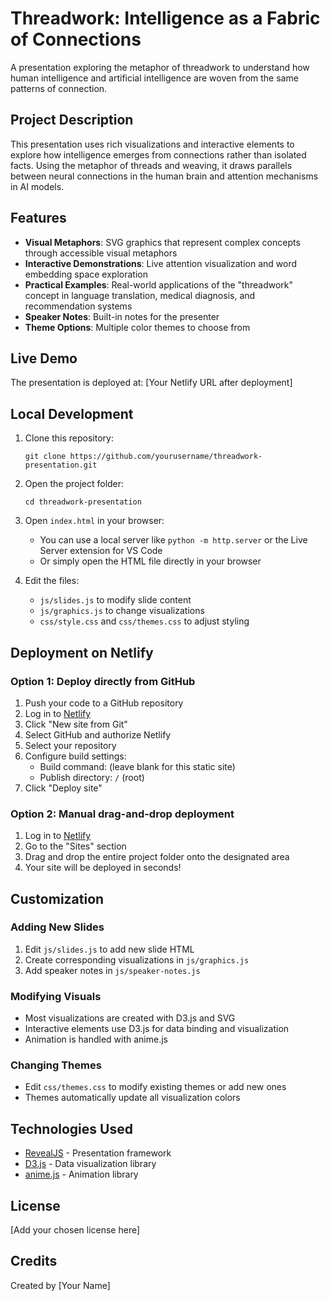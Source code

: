 # Threadwork: Intelligence as a Fabric of Connections

A presentation exploring the metaphor of threadwork to understand how human intelligence and artificial intelligence are woven from the same patterns of connection.

## Project Description

This presentation uses rich visualizations and interactive elements to explore how intelligence emerges from connections rather than isolated facts. Using the metaphor of threads and weaving, it draws parallels between neural connections in the human brain and attention mechanisms in AI models.

## Features

- **Visual Metaphors**: SVG graphics that represent complex concepts through accessible visual metaphors
- **Interactive Demonstrations**: Live attention visualization and word embedding space exploration
- **Practical Examples**: Real-world applications of the "threadwork" concept in language translation, medical diagnosis, and recommendation systems
- **Speaker Notes**: Built-in notes for the presenter
- **Theme Options**: Multiple color themes to choose from

## Live Demo

The presentation is deployed at: [Your Netlify URL after deployment]

## Local Development

1. Clone this repository:
   ```
   git clone https://github.com/yourusername/threadwork-presentation.git
   ```

2. Open the project folder:
   ```
   cd threadwork-presentation
   ```

3. Open `index.html` in your browser:
   - You can use a local server like `python -m http.server` or the Live Server extension for VS Code
   - Or simply open the HTML file directly in your browser

4. Edit the files:
   - `js/slides.js` to modify slide content
   - `js/graphics.js` to change visualizations
   - `css/style.css` and `css/themes.css` to adjust styling

## Deployment on Netlify

### Option 1: Deploy directly from GitHub

1. Push your code to a GitHub repository
2. Log in to [Netlify](https://app.netlify.com/)
3. Click "New site from Git"
4. Select GitHub and authorize Netlify
5. Select your repository
6. Configure build settings:
   - Build command: (leave blank for this static site)
   - Publish directory: `/` (root)
7. Click "Deploy site"

### Option 2: Manual drag-and-drop deployment

1. Log in to [Netlify](https://app.netlify.com/)
2. Go to the "Sites" section
3. Drag and drop the entire project folder onto the designated area
4. Your site will be deployed in seconds!

## Customization

### Adding New Slides

1. Edit `js/slides.js` to add new slide HTML
2. Create corresponding visualizations in `js/graphics.js`
3. Add speaker notes in `js/speaker-notes.js`

### Modifying Visuals

- Most visualizations are created with D3.js and SVG
- Interactive elements use D3.js for data binding and visualization
- Animation is handled with anime.js

### Changing Themes

- Edit `css/themes.css` to modify existing themes or add new ones
- Themes automatically update all visualization colors

## Technologies Used

- [RevealJS](https://revealjs.com/) - Presentation framework
- [D3.js](https://d3js.org/) - Data visualization library
- [anime.js](https://animejs.com/) - Animation library

## License

[Add your chosen license here]

## Credits

Created by [Your Name]
